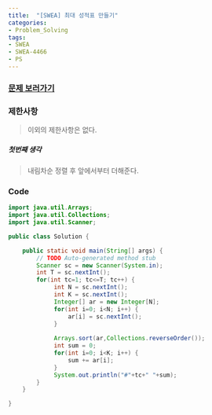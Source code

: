 ```yaml
---
title:  "[SWEA] 최대 성적표 만들기"
categories:
- Problem_Solving
tags:
- SWEA
- SWEA-4466
- PS
---
```



### [문제 보러가기]( https://swexpertacademy.com/main/code/problem/problemDetail.do?contestProbId=AWOUfCJ6qVMDFAWg&categoryId=AWOUfCJ6qVMDFAWg&categoryType=CODE )



### 제한사항

> 이외의 제한사항은 없다.

##### 첫번째 생각

> 내림차순  정렬 후 앞에서부터 더해준다.



### Code

```java
import java.util.Arrays;
import java.util.Collections;
import java.util.Scanner;

public class Solution {

	public static void main(String[] args) {
		// TODO Auto-generated method stub
		Scanner sc = new Scanner(System.in);
		int T = sc.nextInt();
		for(int tc=1; tc<=T; tc++) {
			 int N = sc.nextInt();
			 int K = sc.nextInt();
			 Integer[] ar = new Integer[N];
			 for(int i=0; i<N; i++) {
				 ar[i] = sc.nextInt();
			 }
			 
			 Arrays.sort(ar,Collections.reverseOrder());
			 int sum = 0;
			 for(int i=0; i<K; i++) {
				 sum += ar[i];
			 }
			 System.out.println("#"+tc+" "+sum);
		}
	}

}

```

